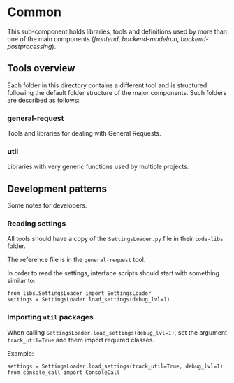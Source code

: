 # Common

This sub-component holds libraries, tools and definitions used by more than one of the main components (*frontend*, *backend-modelrun*, *backend-postprocessing*).

## Tools overview

Each folder in this directory contains a different tool and is structured following the default folder structure of the major components. Such folders are described as follows:

### general-request

Tools and libraries for dealing with General Requests.

### util

Libraries with very generic functions used by multiple projects.

## Development patterns

Some notes for developers.

### Reading settings 

All tools should have a copy of the ```SettingsLoader.py``` file in their ```code-libs``` folder.

The reference file is in the ```general-request``` tool.

In order to read the settings, interface scripts should start with something similar to:

    from libs.SettingsLoader import SettingsLoader
    settings = SettingsLoader.load_settings(debug_lvl=1)

### Importing ```util``` packages

When calling ```SettingsLoader.load_settings(debug_lvl=1)```, set the argument ```track_util=True``` and them import required classes.

Example:

    settings = SettingsLoader.load_settings(track_util=True, debug_lvl=1)
    from console_call import ConsoleCall
    